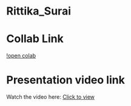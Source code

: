 # Rittika_Surai
# Collab Link
[!open colab](https://colab.research.google.com/github/surai01072006-byte/Rittika_Surai/blob/main/Copy_of_My_Answer_02_exploratory_data_analysis_with_sales_data.ipynb)

# Presentation video link
Watch the video here: [Click to view](https://drive.google.com/file/d/1j83QLs9NBL6NsFnO_FsTfmrkUPMqS2un/view?usp=sharing)
